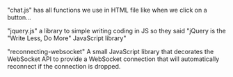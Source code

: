 "chat.js" has all functions we use in HTML file like when we click on a button...

"jquery.js" a library to simple writing coding in JS so they said "jQuery is the "Write Less, Do More" JavaScript library"

"reconnecting-websocket" A small JavaScript library that decorates the WebSocket API to provide a WebSocket connection that will automatically reconnect if the connection is dropped.

